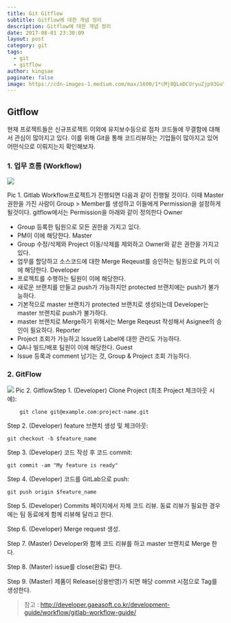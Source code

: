 ```yaml
---
title: Git Gitflow
subtitle: Gitflow에 대한 개념 정리
description: Gitflow에 대한 개념 정리
date: 2017-08-01 23:30:09
layout: post
category: git
tags:
  - git
  - gitflow
author: kingsae
paginate: false
image: https://cdn-images-1.medium.com/max/1600/1*cMj8QLeDCUryuZjp93GuYQ.png
---
```


## Gitflow

현재 프로젝트들은 신규프로젝트 이외에 유지보수등으로 점차 코드들에 무결함에 대해서 관심이 많아지고 있다.
이를 위해 Git을 통해 코드리뷰하는 기업들이 많아지고 있어 어떤식으로 이뤄지는지 확인해보자.

### 1. 업무 흐름 (Workflow)

<img src="https://cdn-images-1.medium.com/max/1600/1*cMj8QLeDCUryuZjp93GuYQ.png">

Pic 1. Gitlab Workflow프로젝트가 진행되면 다음과 같이 진행될 것이다. 이때 Master권한을 가진 사람이 Group > Member를 생성하고 이들에게 Permission을 설정하게 될것이다.
gitflow에서는 Permission을 아래와 같이 정의한다
Owner

- Group 등록한 팀원으로 모든 권한을 가지고 있다.
- PM이 이에 해당한다.
  Master
- Group 수정/삭제와 Project 이동/삭제를 제외하고 Owner와 같은 권한을 가지고 있다.
- 업무를 할당하고 소스코드에 대한 Merge Reqeust를 승인하는 팀원으로 PL이 이에 해당한다.
  Developer
- 프로젝트를 수행하는 팀원이 이에 해당한다.
- 새로운 브랜치를 만들고 push가 가능하지만 protected 브랜치에는 push가 불가능하다.
- 기본적으로 master 브랜치가 protected 브랜치로 생성되는데 Developer는 master 브랜치로 push가 불가하다.
- master 브랜치로 Merge하기 위해서는 Merge Reqeust 작성해서 Asignee의 승인이 필요하다.
  Reporter
- Project 조회가 가능하고 Issue와 Label에 대한 관리도 가능하다.
- QA나 빌드/배포 팀원이 이에 해당한다.
  Guest
- Issue 등록과 comment 남기는 것, Group & Project 조회 가능하다.

### 2. GitFlow

<img src="https://cdn-images-1.medium.com/max/1600/1*DMCY5LUOHUoBr2Xfwy3KFQ.png">
Pic 2. GitflowStep 1. (Developer) Clone Project (최초 Project 체크아웃 시에):

```
    git clone git@example.com:project-name.git
```

Step 2. (Developer) feature 브랜치 생성 및 체크아웃:

```
git checkout -b $feature_name
```

Step 3. (Developer) 코드 작성 후 코드 commit:

```
git commit -am "My feature is ready"
```

Step 4. (Developer) 코드를 GitLab으로 push:

```
git push origin $feature_name
```

Step 5. (Developer) Commits 페이지에서 자체 코드 리뷰. 동료 리뷰가 필요한 경우에는 팀 동료에게 함께 리뷰해 달라고 한다.

Step 6. (Developer) Merge request 생성.

Step 7. (Master) Developer와 함께 코드 리뷰를 하고 master 브랜치로 Merge 한다.

Step 8. (Master) issue를 close(완료) 한다.

Step 9. (Master) 제품이 Release(상용반영)가 되면 해당 commit 시점으로 Tag를 생성한다.

> 참고 : http://developer.gaeasoft.co.kr/development-guide/workflow/gitlab-workflow-guide/
